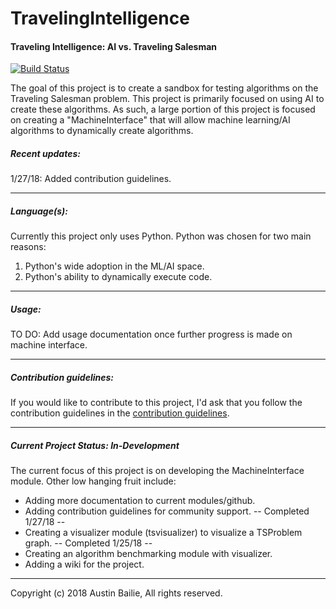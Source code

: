 # TravelingIntelligence
#### Traveling Intelligence: AI vs. Traveling Salesman
[![Build Status](https://travis-ci.org/abailie3/TravelingIntelligence.svg?branch=master)](https://travis-ci.org/abailie3/TravelingIntelligence)

The goal of this project is to create a sandbox for testing algorithms on the Traveling Salesman problem. This project is primarily focused on using AI to create these algorithms. As such, a large portion of this project is focused on creating a "MachineInterface" that will allow machine learning/AI algorithms to dynamically create algorithms.

##### Recent updates:
1/27/18: Added contribution guidelines.
___
##### Language(s):
Currently this project only uses Python. Python was chosen for two main reasons: 
1. Python's wide adoption in the ML/AI space.
2. Python's ability to dynamically execute code.
___
##### Usage:
TO DO: Add usage documentation once further progress is made on machine interface.
___
##### Contribution guidelines:
If you would like to contribute to this project, I'd ask that you follow the contribution guidelines in the [contribution guidelines](CONTRIBUTING.md).
___
##### Current Project Status: In-Development
The current focus of this project is on developing the MachineInterface module.
Other low hanging fruit include:
- Adding more documentation to current modules/github.
- Adding contribution guidelines for community support. -- Completed 1/27/18 --
- Creating a visualizer module (tsvisualizer) to visualize a TSProblem graph. -- Completed 1/25/18 --
- Creating an algorithm benchmarking module with visualizer.
- Adding a wiki for the project.
___
Copyright (c) 2018 Austin Bailie, All rights reserved.
